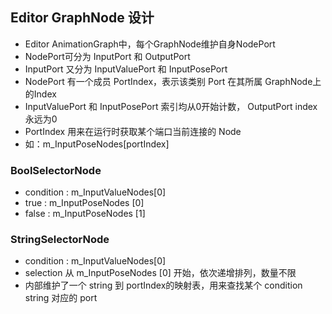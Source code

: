 ## Editor GraphNode 设计
- Editor AnimationGraph中，每个GraphNode维护自身NodePort
- NodePort可分为 InputPort 和 OutputPort
- InputPort 又分为 InputValuePort 和 InputPosePort
- NodePort 有一个成员 PortIndex，表示该类别 Port 在其所属 GraphNode上的Index
- InputValuePort 和 InputPosePort 索引均从0开始计数， OutputPort index永远为0
- PortIndex 用来在运行时获取某个端口当前连接的 Node
- 如：m_InputPoseNodes[portIndex]

### BoolSelectorNode

- condition : m_InputValueNodes[0]
- true : m_InputPoseNodes [0]
- false : m_InputPoseNodes [1]


### StringSelectorNode

- condition : m_InputValueNodes[0]
- selection 从 m_InputPoseNodes [0] 开始，依次递增排列，数量不限
- 内部维护了一个 string 到 portIndex的映射表，用来查找某个 condition string 对应的 port

